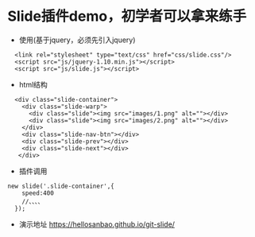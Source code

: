 # Slide插件demo，初学者可以拿来练手


- 使用(基于jquery，必须先引入jquery)
```shell
  <link rel="stylesheet" type="text/css" href="css/slide.css"/>
  <script src="js/jquery-1.10.min.js"></script>
  <script src="js/slide.js"></script>
```
- html结构
```shell
  <div class="slide-container">
    <div class="slide-warp">
      <div class="slide"><img src="images/1.png" alt=""></div>
      <div class="slide"><img src="images/2.png" alt=""></div>
    </div>
    <div class="slide-nav-btn"></div>
    <div class="slide-prev"></div>
    <div class="slide-next"></div>
   </div>
```
- 插件调用
```shell
new slide('.slide-container',{
    speed:400
    //、、、、
  });
```
- 演示地址
  https://hellosanbao.github.io/git-slide/
